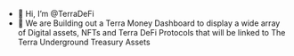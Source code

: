 - 👋 Hi, I’m @TerraDeFi
- 👀 We are Building out a Terra Money Dashboard to display a wide array of Digital assets, NFTs and Terra DeFi Protocols that will be linked to The Terra Underground Treasury Assets



<!---
TerraDeFi/TerraDeFi is a ✨ special ✨ repository because its `README.md` (this file) appears on your GitHub profile.
You can click the Preview link to take a look at your changes.
--->

